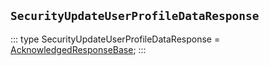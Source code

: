 ## `SecurityUpdateUserProfileDataResponse`
:::
type SecurityUpdateUserProfileDataResponse = [AcknowledgedResponseBase](./AcknowledgedResponseBase.md);
:::
